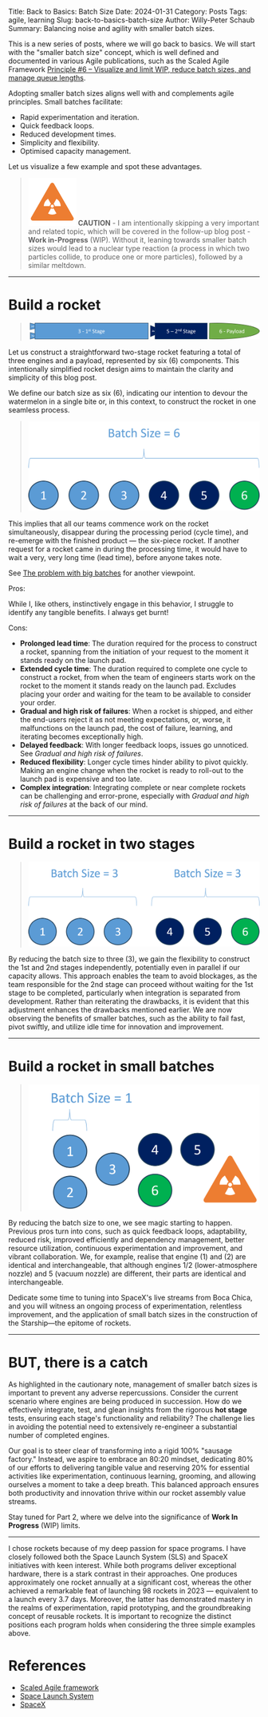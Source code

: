 Title: Back to Basics: Batch Size
Date: 2024-01-31
Category: Posts 
Tags: agile, learning
Slug: back-to-basics-batch-size
Author: Willy-Peter Schaub
Summary: Balancing noise and agility with smaller batch sizes.

This is a new series of posts, where we will go back to basics. We will start with the "smaller batch size" concept, which is well defined and documented in various Agile publications, such as the Scaled Agile Framework [Principle #6 – Visualize and limit WIP, reduce batch sizes, and manage queue lengths](https://v5.scaledagileframework.com/visualize-and-limit-wip-reduce-batch-sizes-and-manage-queue-lengths/).

Adopting smaller batch sizes aligns well with and complements agile principles. Small batches facilitate:

- Rapid experimentation and iteration.
- Quick feedback loops.
- Reduced development times.
- Simplicity and flexibility.
- Optimised capacity management.

Let us visualize a few example and spot these advantages.

>
> ![Build a rocket](/images/back-to-basics-batch-size-alert.png)
> **CAUTION** - I am intentionally skipping a very important and related topic, which will be covered in the follow-up blog post - **Work in-Progress** (WIP). Without it, leaning towards smaller batch sizes would lead to a nuclear type reaction (a process in which two particles collide, to produce one or more particles), followed by a similar meltdown.
>

---

# Build a rocket

> ![Build a rocket](/images/back-to-basics-batch-size-0.png)

Let us construct a straightforward two-stage rocket featuring a total of three engines and a payload, represented by six (6) components. This intentionally simplified rocket design aims to maintain the clarity and simplicity of this blog post.

We define our batch size as six (6), indicating our intention to devour the watermelon in a single bite or, in this context, to construct the rocket in one seamless process.

> ![Build a rocket](/images/back-to-basics-batch-size-1.png)

This implies that all our teams commence work on the rocket simultaneously, disappear during the processing period (cycle time), and re-emerge with the finished product — the six-piece rocket. If another request for a rocket came in during the processing time, it would have to wait a very, very long time (lead time), before anyone takes note. 

See [The problem with big batches](https://wsbctechnicalblog.github.io/the-problem-with-big-batches.html) for another viewpoint.

Pros:

While I, like others, instinctively engage in this behavior, I struggle to identify any tangible benefits. I always get burnt!

Cons:

- **Prolonged lead time**: The duration required for the process to construct a rocket, spanning from the initiation of your request to the moment it stands ready on the launch pad.
- **Extended cycle time**: The duration required to complete one cycle to construct a rocket, from when the team of engineers starts work on the rocket to the moment it stands ready on the launch pad. Excludes placing your order and waiting for the team to be available to consider your order. 
- **Gradual and high risk of failures**: When a rocket is shipped, and either the end-users reject it as not meeting expectations, or, worse, it malfunctions on the launch pad, the cost of failure, learning, and iterating becomes exceptionally high.
- **Delayed feedback**: With longer feedback loops, issues go unnoticed. See *Gradual and high risk of failures*.
- **Reduced flexibility**: Longer cycle times hinder ability to pivot quickly. Making an engine change when the rocket is ready to roll-out to the launch pad is expensive and too late.
- **Complex integration**: Integrating complete or near complete rockets can be challenging and error-prone, especially with *Gradual and high risk of failures* at the back of our mind.

---

# Build a rocket in two stages

> ![Build a rocket in two stages](/images/back-to-basics-batch-size-2.png)

By reducing the batch size to three (3), we gain the flexibility to construct the 1st and 2nd stages independently, potentially even in parallel if our capacity allows. This approach enables the team to avoid blockages, as the team responsible for the 2nd stage can proceed without waiting for the 1st stage to be completed, particularly when integration is separated from development. Rather than reiterating the drawbacks, it is evident that this adjustment enhances the drawbacks mentioned earlier. We are now observing the benefits of smaller batches, such as the ability to fail fast, pivot swiftly, and utilize idle time for innovation and improvement.

---

# Build a rocket in small batches

> ![Build a rocket in small batches](/images/back-to-basics-batch-size-3.png)

By reducing the batch size to one, we see magic starting to happen. Previous pros turn into cons, such as quick feedback loops, adaptability, reduced risk, improved efficiently and dependency management, better resource utilization, continuous experimentation and improvement, and vibrant collaboration. We, for example, realise that engine (1) and (2) are identical and interchangeable, that although engines 1/2 (lower-atmosphere nozzle) and 5 (vacuum nozzle) are different, their parts are identical and interchangeable.

Dedicate some time to tuning into SpaceX's live streams from Boca Chica, and you will witness an ongoing process of experimentation, relentless improvement, and the application of small batch sizes in the construction of the Starship—the epitome of rockets.

---

# BUT, there is a catch

As highlighted in the cautionary note, management of smaller batch sizes is important to prevent any adverse repercussions. Consider the current scenario where engines are being produced in succession. How do we effectively integrate, test, and glean insights from the rigorous **hot stage** tests, ensuring each stage's functionality and reliability? The challenge lies in avoiding the potential need to extensively re-engineer a substantial number of completed engines.

Our goal is to steer clear of transforming into a rigid 100% "sausage factory." Instead, we aspire to embrace an 80:20 mindset, dedicating 80% of our efforts to delivering tangible value and reserving 20% for essential activities like experimentation, continuous learning, grooming, and allowing ourselves a moment to take a deep breath. This balanced approach ensures both productivity and innovation thrive within our rocket assembly value streams.

Stay tuned for Part 2, where we delve into the significance of **Work In Progress** (WIP) limits.

---

I chose rockets because of my deep passion for space programs. I have closely followed both the Space Launch System (SLS) and SpaceX initiatives with keen interest. While both programs deliver exceptional hardware, there is a stark contrast in their approaches. One produces approximately one rocket annually at a significant cost, whereas the other achieved a remarkable feat of launching 98 rockets in 2023 — equivalent to a launch every 3.7 days. Moreover, the latter has demonstrated mastery in the realms of experimentation, rapid prototyping, and the groundbreaking concept of reusable rockets. It is important to recognize the distinct positions each program holds when considering the three simple examples above.

# References

- [Scaled Agile framework](https://scaledagileframework.com/)
- [Space Launch System](https://www.nasa.gov/humans-in-space/space-launch-system/)
- [SpaceX](https://www.spacex.com/)

